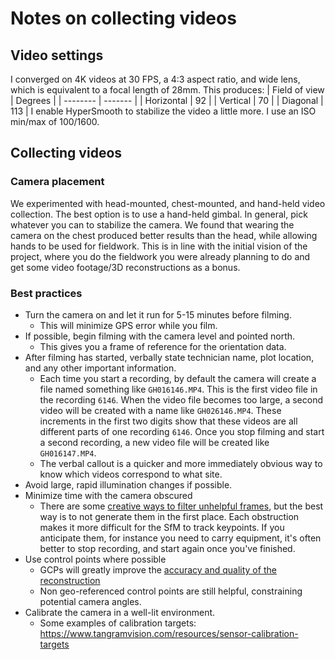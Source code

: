# Notes on collecting videos
## Video settings
I converged on 4K videos at 30 FPS, a 4:3 aspect ratio, and wide lens, which is equivalent to a focal length of 28mm. This produces:
| Field of view    | Degrees |
| -------- | ------- |
| Horizontal  | 92    |
| Vertical | 70    |
| Diagonal    | 113    |
I enable HyperSmooth to stabilize the video a little more. I use an ISO min/max of 100/1600.

## Collecting videos
### Camera placement
We experimented with head-mounted, chest-mounted, and hand-held video collection. The best option is to use a hand-held gimbal. In general, pick whatever you can to stabilize the camera. We found that wearing the camera on the chest produced better results than the head, while allowing hands to be used for fieldwork. This is in line with the initial vision of the project, where you do the fieldwork you were already planning to do and get some video footage/3D reconstructions as a bonus.

### Best practices
- Turn the camera on and let it run for 5-15 minutes before filming.
  - This will minimize GPS error while you film.
- If possible, begin filming with the camera level and pointed north.
  - This gives you a frame of reference for the orientation data.
- After filming has started, verbally state technician name, plot location, and any other important information.
  - Each time you start a recording, by default the camera will create a file named something like `GH016146.MP4`. This is the first video file in the recording `6146`. When the video file becomes too large, a second video will be created with a name like `GH026146.MP4`. These increments in the first two digits show that these videos are all different parts of one recording `6146`. Once you stop filming and start a second recording, a new video file will be created like `GH016147.MP4`.
  - The verbal callout is a quicker and more immediately obvious way to know which videos correspond to what site.
- Avoid large, rapid illumination changes if possible.
- Minimize time with the camera obscured
  - There are some [creative ways to filter unhelpful frames](https://ui.adsabs.harvard.edu/abs/2023AGUFM.B51D1801H/abstract), but the best way is to not generate them in the first place. Each obstruction makes it more difficult for the SfM to track keypoints. If you anticipate them, for instance you need to carry equipment, it's often better to stop recording, and start again once you've finished.
- Use control points where possible
  - GCPs will greatly improve the [accuracy and quality of the reconstruction](ieeexplore.ieee.org/abstract/document/10282278/)
  - Non geo-referenced control points are still helpful, constraining potential camera angles.
- Calibrate the camera in a well-lit environment.
  - Some examples of calibration targets: https://www.tangramvision.com/resources/sensor-calibration-targets 
